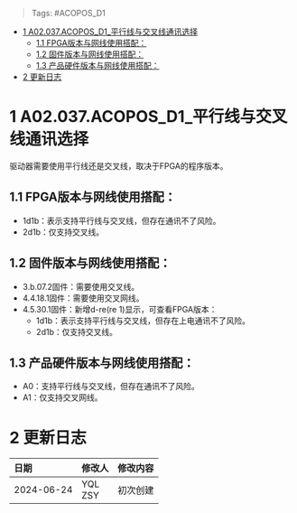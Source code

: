 > Tags: #ACOPOS_D1

- [1 A02.037.ACOPOS_D1_平行线与交叉线通讯选择](#_1-a02037acopos_d1_%E5%B9%B3%E8%A1%8C%E7%BA%BF%E4%B8%8E%E4%BA%A4%E5%8F%89%E7%BA%BF%E9%80%9A%E8%AE%AF%E9%80%89%E6%8B%A9)
	- [1.1 FPGA版本与网线使用搭配：](#_11-fpga%E7%89%88%E6%9C%AC%E4%B8%8E%E7%BD%91%E7%BA%BF%E4%BD%BF%E7%94%A8%E6%90%AD%E9%85%8D%EF%BC%9A)
	- [1.2 固件版本与网线使用搭配：](#_12-%E5%9B%BA%E4%BB%B6%E7%89%88%E6%9C%AC%E4%B8%8E%E7%BD%91%E7%BA%BF%E4%BD%BF%E7%94%A8%E6%90%AD%E9%85%8D%EF%BC%9A)
	- [1.3 产品硬件版本与网线使用搭配：](#_13-%E4%BA%A7%E5%93%81%E7%A1%AC%E4%BB%B6%E7%89%88%E6%9C%AC%E4%B8%8E%E7%BD%91%E7%BA%BF%E4%BD%BF%E7%94%A8%E6%90%AD%E9%85%8D%EF%BC%9A)
- [2 更新日志](#_2-%E6%9B%B4%E6%96%B0%E6%97%A5%E5%BF%97)

# 1 A02.037.ACOPOS_D1_平行线与交叉线通讯选择

驱动器需要使用平行线还是交叉线，取决于FPGA的程序版本。

## 1.1 FPGA版本与网线使用搭配：

- 1d1b：表示支持平行线与交叉线，但存在通讯不了风险。
- 2d1b：仅支持交叉线。

## 1.2 固件版本与网线使用搭配：

- 3.b.07.2固件：需要使用交叉线。
- 4.4.18.1固件：需要使用交叉网线。
- 4.5.30.1固件：新增d-re(re 1)显示，可查看FPGA版本：
    - 1d1b：表示支持平行线与交叉线，但存在上电通讯不了风险。
    - 2d1b：仅支持交叉线。

## 1.3 产品硬件版本与网线使用搭配：

- A0：支持平行线与交叉线，但存在通讯不了风险。
- A1：仅支持交叉网线。

# 2 更新日志

| 日期         | 修改人        | 修改内容 |
| :--------- | :--------- | :--- |
| 2024-06-24 | YQL<br>ZSY | 初次创建 |
